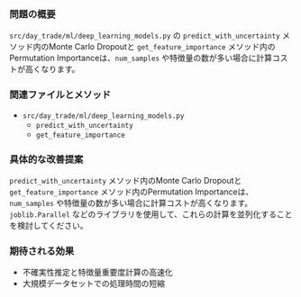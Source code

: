 ### 問題の概要
`src/day_trade/ml/deep_learning_models.py` の `predict_with_uncertainty` メソッド内のMonte Carlo Dropoutと `get_feature_importance` メソッド内のPermutation Importanceは、`num_samples` や特徴量の数が多い場合に計算コストが高くなります。

### 関連ファイルとメソッド
- `src/day_trade/ml/deep_learning_models.py`
    - `predict_with_uncertainty`
    - `get_feature_importance`

### 具体的な改善提案
`predict_with_uncertainty` メソッド内のMonte Carlo Dropoutと `get_feature_importance` メソッド内のPermutation Importanceは、`num_samples` や特徴量の数が多い場合に計算コストが高くなります。`joblib.Parallel` などのライブラリを使用して、これらの計算を並列化することを検討してください。

### 期待される効果
- 不確実性推定と特徴量重要度計算の高速化
- 大規模データセットでの処理時間の短縮
